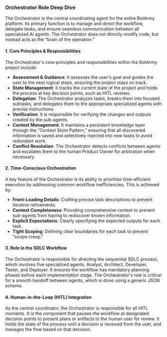 ### **Orchestrator Role Deep Dive**

The Orchestrator is the central coordinating agent for the entire BotArmy platform. Its primary function is to manage and direct the workflow, delegate tasks, and ensure seamless communication between all specialized AI agents. The Orchestrator does not directly modify code, but instead acts as the "brain of the operation."

#### **1. Core Principles & Responsibilities**

The Orchestrator's core principles and responsibilities within the BotArmy project include:

* **Assessment & Guidance**: It assesses the user's goal and guides the user to the next logical steps, ensuring the project stays on track.
* **State Management**: It tracks the current state of the project and holds the process at key decision points, such as HITL reviews.
* **Delegation**: The Orchestrator analyzes tasks, breaks them into focused subtasks, and delegates them to the appropriate specialized agents with precise instructions.
* **Verification**: It is responsible for verifying the changes and outputs created by the sub-agents.
* **Context Management**: It maintains a persistent knowledge layer through the "Context Store Pattern," ensuring that all discovered information is saved and selectively injected into new tasks to avoid redundant work.
* **Conflict Resolution**: The Orchestrator detects conflicts between agents and escalates them to the human Product Owner for arbitration when necessary.

#### **2. Time-Conscious Orchestration**

A key feature of the Orchestrator is its ability to prioritize time-efficient execution by addressing common workflow inefficiencies. This is achieved by:

* **Front-Loading Details**: Crafting precise task descriptions to prevent iterative refinements.
* **Context Completeness**: Providing comprehensive context to prevent sub-agents from having to rediscover known information.
* **Explicit Expectations**: Clearly specifying the expected outputs for each task.
* **Tight Scoping**: Defining clear boundaries for each task to prevent "scope creep."

#### **3. Role in the SDLC Workflow**

The Orchestrator is responsible for directing the sequential SDLC process, which involves five specialized agents: Analyst, Architect, Developer, Tester, and Deployer. It ensures the workflow has mandatory planning phases before each implementation stage. The Orchestrator's role is critical for a smooth handoff between agents, which is done using a generic JSON schema.

#### **4. Human-in-the-Loop (HITL) Integration**

As the central coordinator, the Orchestrator is responsible for all HITL moments. It is the component that pauses the workflow at designated decision points to present plans or artifacts to the human user for review. It holds the state of the process until a decision is received from the user, and manages the flow based on that decision.
